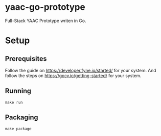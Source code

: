 # yaac-go-prototype
Full-Stack YAAC Prototype writen in Go.

# Setup
## Prerequisites
Follow the guide on https://developer.fyne.io/started/ for your system.
And follow the steps on https://gocv.io/getting-started/ for your system.
## Running
```shell
make run
```
## Packaging
```shell
make package
```